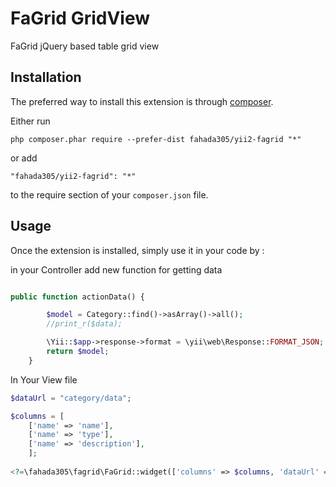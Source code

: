 FaGrid GridView
===============
FaGrid jQuery based table grid view

Installation
------------

The preferred way to install this extension is through [composer](http://getcomposer.org/download/).

Either run

```
php composer.phar require --prefer-dist fahada305/yii2-fagrid "*"
```

or add

```
"fahada305/yii2-fagrid": "*"
```

to the require section of your `composer.json` file.


Usage
-----

Once the extension is installed, simply use it in your code by  :

in your Controller add new function for getting data 

```php

public function actionData() {

		$model = Category::find()->asArray()->all();
		//print_r($data);

		\Yii::$app->response->format = \yii\web\Response::FORMAT_JSON;
		return $model;
	}
```
In Your View file 

```php
$dataUrl = "category/data"; 

$columns = [
	['name' => 'name'],
	['name' => 'type'],
	['name' => 'description'],
	];
	
<?=\fahada305\fagrid\FaGrid::widget(['columns' => $columns, 'dataUrl' => $dataUrl]);?>```
